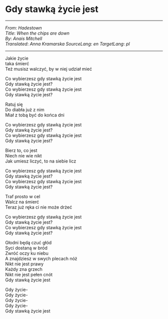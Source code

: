 # Gdy stawką życie jest
---
_From_: _Hadestown_  
_Title_: _When the chips are down_  
_By_: _Anais Mitchell_  
_Translated_: _Anna Kramarska_
_SourceLang_: _en_
_TargetLang_: _pl_

---

Jakie życie  
taka śmierć  
Też musisz walczyć, by w niej udział mieć  

Co wybierzesz gdy stawką życie jest  
Gdy stawką życie jest?  
Co wybierzesz gdy stawką życie jest  
Gdy stawką życie jest?  

Ratuj się  
Do diabła już z nim  
Miał z tobą być do końca dni  

Co wybierzesz gdy stawką życie jest  
Gdy stawką życie jest?  
Co wybierzesz gdy stawką życie jest  
Gdy stawką życie jest?  

Bierz to, co jest  
Niech nie wie nikt  
Jak umiesz liczyć, to na siebie licz  

Co wybierzesz gdy stawką życie jest  
Gdy stawką życie jest?  
Co wybierzesz gdy stawką życie jest  
Gdy stawką życie jest?  

Traf prosto w cel  
Walcz na śmierć  
Teraz już ręka ci nie może drżeć  

Co wybierzesz gdy stawką życie jest  
Gdy stawką życie jest?  
Co wybierzesz gdy stawką życie jest  
Gdy stawką życie jest?  

Głodni będą czuć głód  
Syci dostaną w bród  
Zwróć oczy ku niebu  
A znajdziesz w swych plecach nóż  
Nikt nie jest prawy  
Każdy zna grzech  
Nikt nie jest pełen cnót  
Gdy stawką życie jest  

Gdy życie-  
Gdy życie-  
Gdy życie-  
Gdy życie-  
Gdy stawką życie jest  

